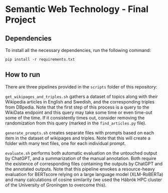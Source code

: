 # Semantic Web Technology - Final Project

## Dependencies

To install all the necessary dependencies, run the following command:

```
pip install -r requirements.txt
```

## How to run

There are three pipelines provided in the `scripts` folder of this repository:

`get_wikipages_and_triples.sh` gathers a dataset of topics along with their Wikipedia articles in English and Swedish, and the corresponding triples from DBpedia. Note that the first step of this process is a query to the WikiData endpoint and this query may take some time or even time-out some of the time. If it consistently times out, consider removing the randomization from this query (marked in the `find_articles.py` file).

`generate_prompts.sh` creates separate files with prompts based on each item in the dataset of wikipages and triples. Note that this will create a folder with many text files, one for each individual prompt.

`evaluate.sh` performs both automatic evaluation on the untouched output by ChatGPT, and a summarization of the manual annotation. Both require the existence of corresponding files containing the outputs by ChatGPT and the annotated outputs. Note that this pipeline envokes a resource-heavy evaluation for BERTscore relying on a large language model (XLM-RoBERTa) and many calculations of cosine similarity (we used the Hábrók HPC cluster of the University of Groningen to overcome this). 
